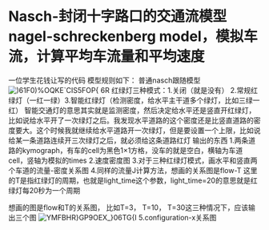 # Nasch-封闭十字路口的交通流模型 nagel-schreckenberg model，模拟车流，计算平均车流量和平均速度

一位学生花钱让写的代码
模型规则如下：
普通nasch跟随模型
![)61F0)%OQKE`CIS5FOP{ 6R](https://user-images.githubusercontent.com/89890506/131606013-35a93196-ff00-4c95-aae3-b0aca86866f0.jpg)
红绿灯三种模式：1.关闭（就是没有）  2.常规红绿灯（一红一绿）3.智能红绿灯（检测密度，给水平主干道多个绿灯，比如三绿一红）
智能交通灯的意思其实就是监测密度，然后决定给水平还是竖直开红绿灯，比如说给水平开了一次绿灯之后。我发现水平道路的这个密度还是比竖直道路的密度要大。这个时候我就继续给水平道路开一次绿灯，但是要设置一个上限，比如说给某一条道路连续开三次绿灯之后，就必须给这条道路红灯
输出的东西
1.两条道路的kymograph，有车的cell为黑色1×1方格，没车的就是空白，横轴为车道cell，竖轴为模拟的times
2.速度密度图
3.对于三种红绿灯模式，画水平和竖直两个车道的流量-密度关系图
4.同样的流量J计算方法，想画的关系图是flow-T
这里的T是指红绿灯的周期，也就是light_time这个参数，light_time=20的意思就是红绿灯每20秒为一个周期

想画的图是flow和T的关系图， 比如T=3， T=10， T=30这三种情况下，应该输出三个图
![YMFBHR}GP9OE`X`_}06TG{I](https://user-images.githubusercontent.com/89890506/131606150-b51278fd-a90a-496c-b160-302ea4a84bb8.jpg)
5.configuration-x关系图
